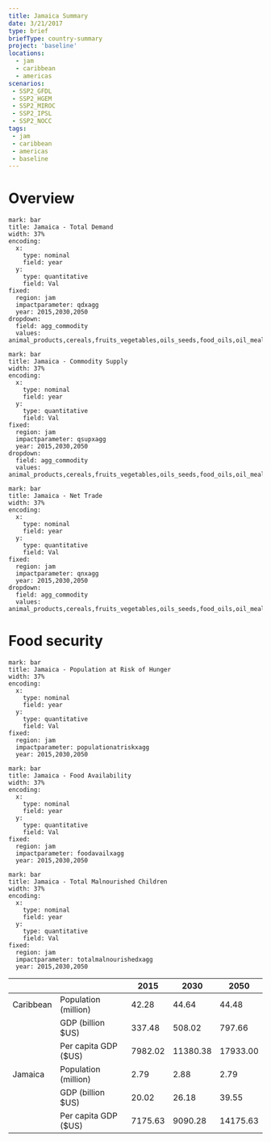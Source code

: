 ```yaml
---
title: Jamaica Summary
date: 3/21/2017
type: brief
briefType: country-summary
project: 'baseline'
locations:
  - jam
  - caribbean
  - americas
scenarios:
 - SSP2_GFDL
 - SSP2_HGEM
 - SSP2_MIROC
 - SSP2_IPSL
 - SSP2_NOCC
tags:
 - jam
 - caribbean
 - americas
 - baseline
---
```

# Overview 

```chart
mark: bar
title: Jamaica - Total Demand
width: 37%
encoding:
  x:
    type: nominal
    field: year
  y:
    type: quantitative
    field: Val
fixed:
  region: jam
  impactparameter: qdxagg
  year: 2015,2030,2050
dropdown:
  field: agg_commodity
  values: animal_products,cereals,fruits_vegetables,oils_seeds,food_oils,oil_meals,other,pulses,roots_tubers,sugar
```

```chart
mark: bar
title: Jamaica - Commodity Supply
width: 37%
encoding:
  x:
    type: nominal
    field: year
  y:
    type: quantitative
    field: Val
fixed:
  region: jam
  impactparameter: qsupxagg
  year: 2015,2030,2050
dropdown:
  field: agg_commodity
  values: animal_products,cereals,fruits_vegetables,oils_seeds,food_oils,oil_meals,other,pulses,roots_tubers,sugar
```

```chart
mark: bar
title: Jamaica - Net Trade
width: 37%
encoding:
  x:
    type: nominal
    field: year
  y:
    type: quantitative
    field: Val
fixed:
  region: jam
  impactparameter: qnxagg
  year: 2015,2030,2050
dropdown:
  field: agg_commodity
  values: animal_products,cereals,fruits_vegetables,oils_seeds,food_oils,oil_meals,other,pulses,roots_tubers,sugar
```

# Food security

```chart
mark: bar
title: Jamaica - Population at Risk of Hunger
width: 37%
encoding:
  x:
    type: nominal
    field: year
  y:
    type: quantitative
    field: Val
fixed:
  region: jam
  impactparameter: populationatriskxagg
  year: 2015,2030,2050
```

```chart
mark: bar
title: Jamaica - Food Availability
width: 37%
encoding:
  x:
    type: nominal
    field: year
  y:
    type: quantitative
    field: Val
fixed:
  region: jam
  impactparameter: foodavailxagg
  year: 2015,2030,2050
```

```chart
mark: bar
title: Jamaica - Total Malnourished Children
width: 37%
encoding:
  x:
    type: nominal
    field: year
  y:
    type: quantitative
    field: Val
fixed:
  region: jam
  impactparameter: totalmalnourishedxagg
  year: 2015,2030,2050
```

|   |   | 2015 | 2030 | 2050 |
|---|---|---|---|---|
| Caribbean | Population (million) | 42.28 | 44.64 | 44.48 |
|  | GDP (billion $US) | 337.48 | 508.02 | 797.66 |
|  | Per capita GDP ($US) | 7982.02 | 11380.38 | 17933.00 |
| Jamaica | Population (million) | 2.79 | 2.88 | 2.79 |
|  | GDP (billion $US) | 20.02 | 26.18 | 39.55 |
|  | Per capita GDP ($US) | 7175.63| 9090.28| 14175.63|
